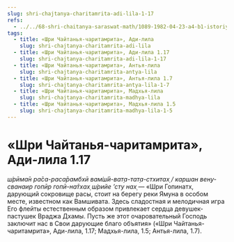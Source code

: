 ```yaml
---
slug: shri-chajtanya-charitamrita-adi-lila-1-17
refs:
  - ../../68-shri-chaitanya-saraswat-math/1089-1982-04-23-a4-b1-istoriya-i-ontologiya-bozhestv-shri-chajtanya-sarasvat-matha.md
tags:
  - title: «Шри Чайтанья-чаритамрита», Ади-лила
    slug: shri-chajtanya-charitamrita-adi-lila
  - title: «Шри Чайтанья-чаритамрита», Ади-лила 1.17
    slug: shri-chajtanya-charitamrita-adi-lila-1-17
  - title: «Шри Чайтанья-чаритамрита», Антья-лила
    slug: shri-chajtanya-charitamrita-antya-lila
  - title: «Шри Чайтанья-чаритамрита», Антья-лила 1.7
    slug: shri-chajtanya-charitamrita-antya-lila-1-7
  - title: «Шри Чайтанья-чаритамрита», Мадхья-лила
    slug: shri-chajtanya-charitamrita-madhya-lila
  - title: «Шри Чайтанья-чаритамрита», Мадхья-лила 1.5
    slug: shri-chajtanya-charitamrita-madhya-lila-1-5
---
```


# «Шри Чайтанья-чаритамрита», Ади-лила 1.17

*ш́рӣма̄н ра̄са-раса̄рамбхӣ вам̇ш́ӣ-ват̣а-тат̣а-стхитах̣ / каршан вен̣у-сванаир гопӣр гопӣ-на̄тхах̣ ш́рийе ’сту нах̣* — «Шри Гопинатх, дарующий сокровище расы, стоит на берегу реки Ямуна в особом месте, известном как Вамшивата. Здесь сладостная и мелодичная игра Его флейты естественным образом привлекает сердца девушек-пастушек Враджа Дхамы. Пусть же этот очаровательный Господь заключит нас в Свои дарующие благо объятия» («Шри Чайтанья-чаритамрита», Ади-лила, 1.17; Мадхья-лила, 1.5; Антья-лила, 1.7).


